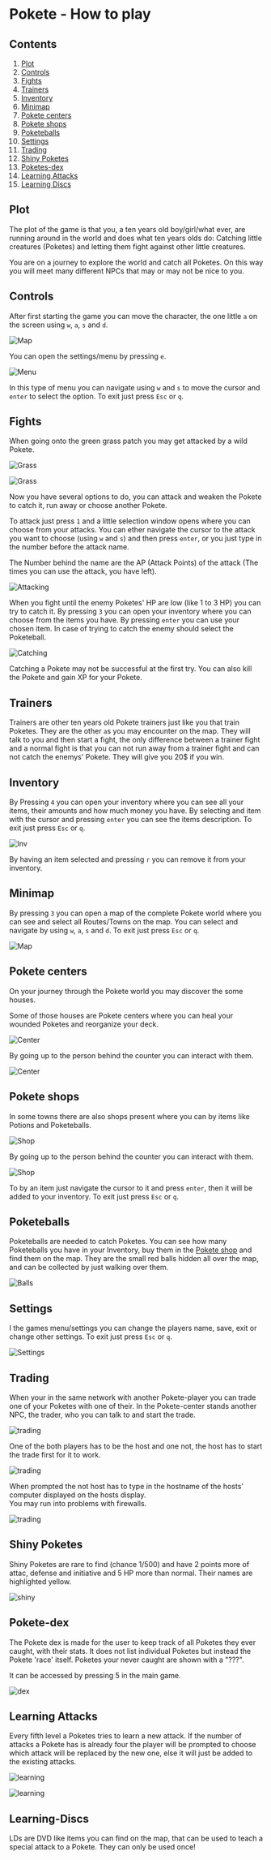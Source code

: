 <h1 id="pokete---how-to-play">Pokete - How to play</h1>
<h2 id="contents">Contents</h2>
<ol>
<li><a href="#plot">Plot</a></li>
<li><a href="#controls">Controls</a></li>
<li><a href="#fights">Fights</a></li>
<li><a href="#trainers">Trainers</a></li>
<li><a href="#inventory">Inventory</a></li>
<li><a href="#minimap">Minimap</a></li>
<li><a href="#pokete-centers">Pokete centers</a></li>
<li><a href="#pokete-shops">Pokete shops</a></li>
<li><a href="#poketeballs">Poketeballs</a></li>
<li><a href="#settings">Settings</a></li>
<li><a href="#trading">Trading</a></li>
<li><a href="#shiny-poketes">Shiny Poketes</a></li>
<li><a href="#poketes-dex">Poketes-dex</a></li>
<li><a href="#learning-attacks">Learning Attacks</a></li>
<li><a href="#learning-discs">Learning Discs</a></li>
</ol>
<h2 id="plot">Plot</h2>
<p>The plot of the game is that you, a ten years old boy/girl/what ever, are running around in the world and does what ten years olds do: Catching little creatures (Poketes) and letting them fight against other little creatures.</p>
<p>You are on a journey to explore the world and catch all Poketes. On this way you will meet many different NPCs that may or may not be nice to you.</p>
<h2 id="controls">Controls</h2>
<p>After first starting the game you can move the character, the one little <code>a</code> on the screen using <code>w</code>, <code>a</code>, <code>s</code> and <code>d</code>.</p>
<p><img src="assets/ss/ss08.png" alt="Map" /></p>
<p>You can open the settings/menu by pressing <code>e</code>.</p>
<p><img src="assets/ss/ss07.png" alt="Menu" /></p>
<p>In this type of menu you can navigate using <code>w</code> and <code>s</code> to move the cursor and <code>enter</code> to select the option. To exit just press <code>Esc</code> or <code>q</code>.</p>
<h2 id="fights">Fights</h2>
<p>When going onto the green grass patch you may get attacked by a wild Pokete.</p>
<p><img src="assets/ss/ss09.png" alt="Grass" /></p>
<p><img src="assets/ss/ss10.png" alt="Grass" /></p>
<p>Now you have several options to do, you can attack and weaken the Pokete to catch it, run away or choose another Pokete.</p>
<p>To attack just press <code>1</code> and a little selection window opens where you can choose from your attacks. You can ether navigate the cursor to the attack you want to choose (using <code>w</code> and <code>s</code>) and then press <code>enter</code>, or you just type in the number before the attack name.</p>
<p>The Number behind the name are the AP (Attack Points) of the attack (The times you can use the attack, you have left).</p>
<p><img src="assets/ss/ss11.png" alt="Attacking" /></p>
<p>When you fight until the enemy Poketes' HP are low (like 1 to 3 HP) you can try to catch it. By pressing <code>3</code> you can open your inventory where you can choose from the items you have. By pressing <code>enter</code> you can use your chosen item. In case of trying to catch the enemy should select the Poketeball.</p>
<p><img src="assets/ss/ss12.png" alt="Catching" /></p>
<p>Catching a Pokete may not be successful at the first try. You can also kill the Pokete and gain XP for your Pokete.</p>
<h2 id="trainers">Trainers</h2>
<p>Trainers are other ten years old Pokete trainers just like you that train Poketes. They are the other <code>a</code>s you may encounter on the map. They will talk to you and then start a fight, the only difference between a trainer fight and a normal fight is that you can not run away from a trainer fight and can not catch the enemys' Pokete. They will give you 20$ if you win.</p>
<h2 id="inventory">Inventory</h2>
<p>By Pressing <code>4</code> you can open your inventory where you can see all your items, their amounts and how much money you have. By selecting and item with the cursor and pressing <code>enter</code> you can see the items description. To exit just press <code>Esc</code> or <code>q</code>.</p>
<p><img src="assets/ss/ss18.png" alt="Inv" /></p>
<p>By having an item selected and pressing <code>r</code> you can remove it from your inventory.</p>
<h2 id="minimap">Minimap</h2>
<p>By pressing <code>3</code> you can open a map of the complete Pokete world where you can see and select all Routes/Towns on the map. You can select and navigate by using <code>w</code>, <code>a</code>, <code>s</code> and <code>d</code>. To exit just press <code>Esc</code> or <code>q</code>.</p>
<p><img src="assets/ss/ss19.png" alt="Map" /></p>
<h2 id="pokete-centers">Pokete centers</h2>
<p>On your journey through the Pokete world you may discover the some houses.</p>
<p>Some of those houses are Pokete centers where you can heal your wounded Poketes and reorganize your deck.</p>
<p><img src="assets/ss/ss13.png" alt="Center" /></p>
<p>By going up to the person behind the counter you can interact with them.</p>
<p><img src="assets/ss/ss14.png" alt="Center" /></p>
<h2 id="pokete-shops">Pokete shops</h2>
<p>In some towns there are also shops present where you can by items like Potions and Poketeballs.</p>
<p><img src="assets/ss/ss15.png" alt="Shop" /></p>
<p>By going up to the person behind the counter you can interact with them.</p>
<p><img src="assets/ss/ss16.png" alt="Shop" /></p>
<p>To by an item just navigate the cursor to it and press <code>enter</code>, then it will be added to your inventory. To exit just press <code>Esc</code> or <code>q</code>.</p>
<h2 id="poketeballs">Poketeballs</h2>
<p>Poketeballs are needed to catch Poketes. You can see how many Poketeballs you have in your Inventory, buy them in the <a href="#pokete-shops">Pokete shop</a> and find them on the map. They are the small red balls hidden all over the map, and can be collected by just walking over them.</p>
<p><img src="assets/ss/ss17.png" alt="Balls" /></p>
<h2 id="settings">Settings</h2>
<p>I the games menu/settings you can change the players name, save, exit or change other settings. To exit just press <code>Esc</code> or <code>q</code>.</p>
<p><img src="assets/ss/ss20.png" alt="Settings" /></p>
<h2 id="trading">Trading</h2>
<p>When your in the same network with another Pokete-player you can trade one of your Poketes with one of their. In the Pokete-center stands another NPC, the trader, who you can talk to and start the trade.</p>
<p><img src="assets/ss/ss21.png" alt="trading" /></p>
<p>One of the both players has to be the host and one not, the host has to start the trade first for it to work.</p>
<p><img src="assets/ss/ss22.png" alt="trading" /></p>
<p>When prompted the not host has to type in the hostname of the hosts' computer displayed on the hosts display.<br />
You may run into problems with firewalls.</p>
<p><img src="assets/ss/ss23.png" alt="trading" /></p>
<h2 id="shiny-poketes">Shiny Poketes</h2>
<p>Shiny Poketes are rare to find (chance 1/500) and have 2 points more of attac, defense and initiative and 5 HP more than normal. Their names are highlighted yellow.</p>
<p><img src="assets/ss/ss24.png" alt="shiny" /></p>
<h2 id="pokete-dex">Pokete-dex</h2>
<p>The Pokete dex is made for the user to keep track of all Poketes they ever caught, with their stats. It does not list individual Poketes but instead the Pokete 'race' itself. Poketes your never caught are shown with a "???".</p>
<p>It can be accessed by pressing 5 in the main game.</p>
<p><img src="assets/ss/ss25.png" alt="dex" /></p>
<h2 id="learning-attacks">Learning Attacks</h2>
<p>Every fifth level a Poketes tries to learn a new attack. If the number of attacks a Pokete has is already four the player will be prompted to choose which attack will be replaced by the new one, else it will just be added to the existing attacks.</p>
<p><img src="assets/ss/ss26.png" alt="learning" /></p>
<p><img src="assets/ss/ss27.png" alt="learning" /></p>
<h2 id="learning-discs">Learning-Discs</h2>
<p>LDs are DVD like items you can find on the map, that can be used to teach a special attack to a Pokete. They can only be used once!</p>
